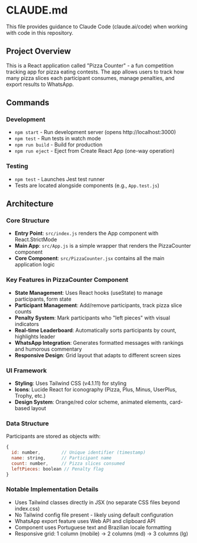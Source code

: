 # CLAUDE.md

This file provides guidance to Claude Code (claude.ai/code) when working with code in this repository.

## Project Overview

This is a React application called "Pizza Counter" - a fun competition tracking app for pizza eating contests. The app allows users to track how many pizza slices each participant consumes, manage penalties, and export results to WhatsApp.

## Commands

### Development
- `npm start` - Run development server (opens http://localhost:3000)
- `npm test` - Run tests in watch mode
- `npm run build` - Build for production
- `npm run eject` - Eject from Create React App (one-way operation)

### Testing
- `npm test` - Launches Jest test runner
- Tests are located alongside components (e.g., `App.test.js`)

## Architecture

### Core Structure
- **Entry Point**: `src/index.js` renders the App component with React.StrictMode
- **Main App**: `src/App.js` is a simple wrapper that renders the PizzaCounter component
- **Core Component**: `src/PizzaCounter.jsx` contains all the main application logic

### Key Features in PizzaCounter Component
- **State Management**: Uses React hooks (useState) to manage participants, form state
- **Participant Management**: Add/remove participants, track pizza slice counts
- **Penalty System**: Mark participants who "left pieces" with visual indicators
- **Real-time Leaderboard**: Automatically sorts participants by count, highlights leader
- **WhatsApp Integration**: Generates formatted messages with rankings and humorous commentary
- **Responsive Design**: Grid layout that adapts to different screen sizes

### UI Framework
- **Styling**: Uses Tailwind CSS (v4.1.11) for styling
- **Icons**: Lucide React for iconography (Pizza, Plus, Minus, UserPlus, Trophy, etc.)
- **Design System**: Orange/red color scheme, animated elements, card-based layout

### Data Structure
Participants are stored as objects with:
```javascript
{
  id: number,        // Unique identifier (timestamp)
  name: string,      // Participant name
  count: number,     // Pizza slices consumed
  leftPieces: boolean // Penalty flag
}
```

### Notable Implementation Details
- Uses Tailwind classes directly in JSX (no separate CSS files beyond index.css)
- No Tailwind config file present - likely using default configuration
- WhatsApp export feature uses Web API and clipboard API
- Component uses Portuguese text and Brazilian locale formatting
- Responsive grid: 1 column (mobile) → 2 columns (md) → 3 columns (lg)